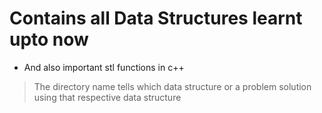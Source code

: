 # Contains all Data Structures learnt upto now

* And also important stl functions in c++

> The directory name tells which data structure or a problem solution using that respective data structure